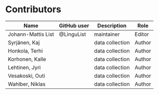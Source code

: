 # Contributors

Name               | GitHub user | Description |Role
---                | ---         | --- | ---
Johann-Mattis List | @LinguList  | maintainer | Editor
Syrjänen, Kaj   | | data collection | Author
Honkola, Terhi  | | data collection | Author
Korhonen, Kalle | | data collection | Author
Lehtinen, Jyri  | | data collection | Author
Vesakoski, Outi | | data collection | Author
Wahlber, Niklas | | data collection | Author
